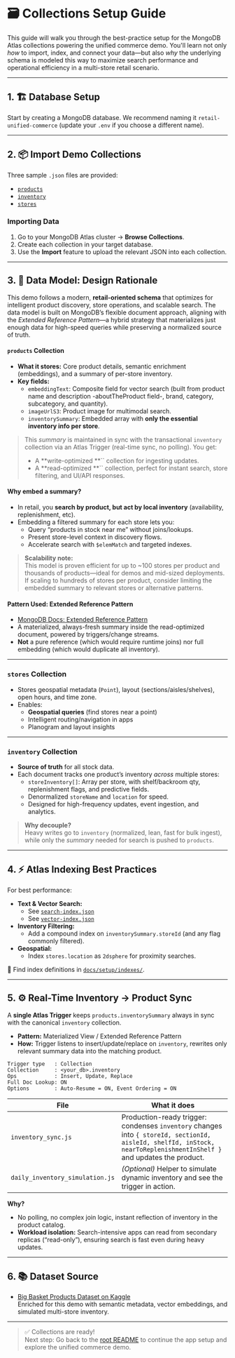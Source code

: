 # 🗃️ Collections Setup Guide

This guide will walk you through the best-practice setup for the MongoDB Atlas collections powering the unified commerce demo. You'll learn not only *how* to import, index, and connect your data—but also *why* the underlying schema is modeled this way to maximize search performance and operational efficiency in a multi-store retail scenario.

---

## 1. 🏗️ Database Setup

Start by creating a MongoDB database. We recommend naming it `retail-unified-commerce` (update your `.env` if you choose a different name).

---

## 2. 📦 Import Demo Collections

Three sample `.json` files are provided:

- [`products`](./retail-unified-commerce.products.json)
- [`inventory`](./retail-unified-commerce.inventory.json)
- [`stores`](./retail-unified-commerce.stores.json)

### Importing Data

1. Go to your MongoDB Atlas cluster → **Browse Collections**.
2. Create each collection in your target database.
3. Use the **Import** feature to upload the relevant JSON into each collection.

---

## 3. 🧠 Data Model: Design Rationale

This demo follows a modern, **retail-oriented schema** that optimizes for intelligent product discovery, store operations, and scalable search. The data model is built on MongoDB’s flexible document approach, aligning with the *Extended Reference Pattern*—a hybrid strategy that materializes just enough data for high-speed queries while preserving a normalized source of truth.

#### **`products` Collection**


- **What it stores:** Core product details, semantic enrichment (embeddings), and a summary of per-store inventory.
- **Key fields:**
  - `embeddingText`: Composite field for vector search (built from product name and description -aboutTheProduct field-, brand, category, subcategory, and quantity).
  - `imageUrlS3`: Product image for multimodal search.
  - `inventorySummary`: Embedded array with **only the essential inventory info per store**.

> This *summary* is maintained in sync with the transactional `inventory` collection via an Atlas Trigger (real-time sync, no polling). You get:
>
> - A **write-optimized **`` collection for ingesting updates.
> - A **read-optimized **`` collection, perfect for instant search, store filtering, and UI/API responses.

#### **Why embed a summary?**

- In retail, you **search by product, but act by local inventory** (availability, replenishment, etc).
- Embedding a filtered summary for each store lets you:
  - Query “products in stock near me” without joins/lookups.
  - Present store-level context in discovery flows.
  - Accelerate search with `$elemMatch` and targeted indexes.

> **Scalability note:**\
> This model is proven efficient for up to \~100 stores per product and thousands of products—ideal for demos and mid-sized deployments. If scaling to hundreds of stores per product, consider limiting the embedded summary to relevant stores or alternative patterns.

#### **Pattern Used: Extended Reference Pattern**

- [MongoDB Docs: Extended Reference Pattern](https://www.mongodb.com/blog/post/6-rules-of-thumb-for-mongodb-schema-design-part-1)
- A materialized, always-fresh summary inside the read-optimized document, powered by triggers/change streams.
- **Not** a pure reference (which would require runtime joins) nor full embedding (which would duplicate all inventory).

---

### **`stores` Collection**

- Stores geospatial metadata (`Point`), layout (sections/aisles/shelves), open hours, and time zone.
- Enables:
  - **Geospatial queries** (find stores near a point)
  - Intelligent routing/navigation in apps
  - Planogram and layout insights

---

### **`inventory` Collection**

- **Source of truth** for all stock data.
- Each document tracks one product’s inventory *across* multiple stores:
  - `storeInventory[]`: Array per store, with shelf/backroom qty, replenishment flags, and predictive fields.
  - Denormalized `storeName` and `location` for speed.
  - Designed for high-frequency updates, event ingestion, and analytics.

> **Why decouple?**\
> Heavy writes go to `inventory` (normalized, lean, fast for bulk ingest), while only the *summary* needed for search is pushed to `products`.

---

## 4. ⚡ Atlas Indexing Best Practices

For best performance:

- **Text & Vector Search:**
  - See [`search-index.json`](../indexes/search-index.json)
  - See [`vector-index.json`](../indexes/vector-index.json)
- **Inventory Filtering:**
  - Add a compound index on `inventorySummary.storeId` (and any flag commonly filtered).
- **Geospatial:**
  - Index `stores.location` as `2dsphere` for proximity searches.

📁 Find index definitions in [`docs/setup/indexes/`](../indexes/).

---

## 5. ⚙️ Real-Time Inventory → Product Sync

A **single Atlas Trigger** keeps `products.inventorySummary` always in sync with the canonical `inventory` collection.

- **Pattern:** Materialized View / Extended Reference Pattern
- **How:** Trigger listens to insert/update/replace on `inventory`, rewrites only relevant summary data into the matching product.

```text
Trigger type   : Collection
Collection     : <your_db>.inventory
Ops            : Insert, Update, Replace
Full Doc Lookup: ON
Options        : Auto-Resume = ON, Event Ordering = ON
```

| File                            | What it does                                                                                                                                                          |
| ------------------------------- | --------------------------------------------------------------------------------------------------------------------------------------------------------------------- |
| `inventory_sync.js`             | Production-ready trigger: condenses `inventory` changes into `{ storeId, sectionId, aisleId, shelfId, inStock, nearToReplenishmentInShelf }` and updates the product. |
| `daily_inventory_simulation.js` | *(Optional)* Helper to simulate dynamic inventory and see the trigger in action.                                                                                      |

**Why?**

- No polling, no complex join logic, instant reflection of inventory in the product catalog.
- **Workload isolation:** Search-intensive apps can read from secondary replicas (“read-only”), ensuring search is fast even during heavy updates.

---

## 6. 📚 Dataset Source

- [Big Basket Products Dataset on Kaggle](https://www.kaggle.com/datasets/chinmayshanbhag/big-basket-products)\
  Enriched for this demo with semantic metadata, vector embeddings, and simulated multi-store inventory.

---

> ✅ Collections are ready!\
> Next step: Go back to the [root README](../../../README.md) to continue the app setup and explore the unified commerce demo.

